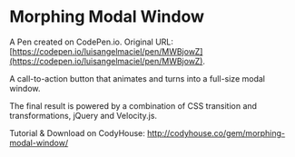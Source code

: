 # Morphing Modal Window

A Pen created on CodePen.io. Original URL: [https://codepen.io/luisangelmaciel/pen/MWBjowZ](https://codepen.io/luisangelmaciel/pen/MWBjowZ).

A call-to-action button that animates and turns into a full-size modal window.

The final result is powered by a combination of CSS transition and transformations, jQuery and Velocity.js.

Tutorial & Download on CodyHouse:
http://codyhouse.co/gem/morphing-modal-window/